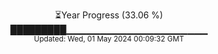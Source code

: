 <p align="center">
⏳Year Progress (33.06 %)<br>
█████████▁▁▁▁▁▁▁▁▁▁▁▁▁▁▁▁▁▁▁▁▁ <br>
<sub>Updated: Wed, 01 May 2024 00:09:32 GMT</sub>
</p>

